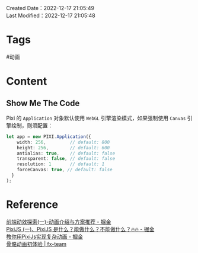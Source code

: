 Created Date：2022-12-17 21:05:49  
Last Modified：2022-12-17 21:05:48

# Tags

#动画

# Content

## Show Me The Code

Pixi 的 `Application` 对象默认使用 `WebGL` 引擎渲染模式，如果强制使用 `Canvas` 引擎绘制，则须配置：

```ts
let app = new PIXI.Application({
    width: 256,         // default: 800
    height: 256,        // default: 600
    antialias: true,    // default: false
    transparent: false, // default: false
    resolution: 1       // default: 1
	forceCanvas: true, // default: false
  }
);
```

# Reference

[前端动效探索(一)-动画介绍与方案推荐 - 掘金](https://juejin.cn/post/6990343686592659487)  
[PixiJS (一)、PixiJS 是什么？能做什么？不能做什么？🔥🔥 - 掘金](https://juejin.cn/post/7051534565415845901)  
[教你用PixiJs实现复杂动画 - 掘金](https://juejin.cn/post/6917849020341682189)  
[骨骼动画初体验 | fx-team](https://fx-team.github.io/2018/02/11/%E9%AA%A8%E9%AA%BC%E5%8A%A8%E7%94%BB%E5%88%9D%E4%BD%93%E9%AA%8C/)
